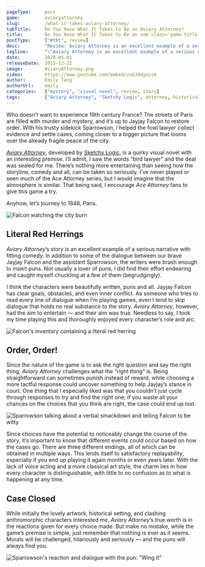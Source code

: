 ```yaml
---
pageType:     post
game:         aviaryattorney
slug:         /what-it-takes-aviary-attorney/
tabTitle:     Do You Have What It Takes to Be an Aviary Attorney?
title:        Do You Have What It Takes to Be an <em class='game-title'>Aviary Attorney</em>?
postType:     ["#tbt", review]
desc:         "Review: Aviary Attorney is an excellent example of a serious narrative with fitting comedy. Morals will be challenged, hilariously and seriously—and the puns will always find you. Being straightforward can sometimes punish instead of reward, while choosing a more tactful response could uncover something to help Jayjay’s stance in court."
tagline:      "\"Aviary Attorney is an excellent example of a serious narrative with fitting comedy. Morals will be challenged, hilariously and seriously—and the puns will always find you. Being straightforward can sometimes punish instead of reward, while choosing a more tactful response could uncover something to help Jayjay’s stance in court.\""
date:         2020-05-01
releaseDate:  2015-12-22
image:        AviaryAttorney.png
video:        https://www.youtube.com/embed/zuGJOdyoLo4
author:       Emily Tang
authorUrl:    emily
categories:   ["mystery", "visual novel", review, story]
tags:         ["Aviary Attorney", "Sketchy Logic", attorney, historical, mystery, puns]
---
```

Who doesn’t want to experience 19th century France? The streets of Paris are filled with murder and mystery, and it’s up to Jayjay Falcon to restore order. With his trusty sidekick Sparrowson, I helped the fowl lawyer collect evidence and settle cases, coming closer to a bigger picture that looms over the already fragile peace of the city.

*[Aviary Attorney](http://aviaryattorney.com/)*, developed by [Sketchy Logic](https://twitter.com/aviaryattorney?lang=en), is a quirky visual novel with an interesting premise. I’ll admit, I saw the words “bird lawyer” and the deal was sealed for me. There’s nothing more entertaining than seeing how the storyline, comedy and all, can be taken so seriously. I’ve never played or seen much of the Ace Attorney series, but I would imagine that the atmosphere is similar. That being said, I encourage *Ace Attorney* fans to give this game a try.

Anyhow, let’s journey to 1848, Paris.

![Falcon watching the city burn][image0]

## Literal Red Herrings

*Aviary Attorney*’s story is an excellent example of a serious narrative with fitting comedy. In addition to some of the dialogue between our brave Jayjay Falcon and the assistant Sparrowson, the writers were brash enough to insert puns. Not usually a lover of puns, I did find their effort endearing and caught myself chuckling at a few of them (begrudgingly).

I think the characters were beautifully written, puns and all. Jayjay Falcon has clear goals, obstacles, and even inner conflict. As someone who tries to read every line of dialogue when I’m playing games, even I tend to skip dialogue that holds no real substance to the story. *Aviary Attorney*, however, had the aim to entertain — and their aim was true. Needless to say, I took my time playing this and thoroughly enjoyed every character’s role and arc.

![Falcon's inventory containing a literal red herring][image1]

## Order, Order!

Since the nature of the game is to ask the right question and say the right thing, *Aviary Attorney* challenges what the “right thing” is. Being straightforward can sometimes punish instead of reward, while choosing a more tactful response could uncover something to help Jayjay’s stance in court. One thing that I especially liked was that you couldn’t just cycle through responses to try and find the right one; if you waste all your chances on the choices that you think are right, the case could end up lost.

![Sparrowson talking about a verbal smackdown and telling Falcon to be witty][image2]

Since choices have the potential to noticeably change the course of the story, it’s important to know that different events could occur based on how the cases go. There are three different endings, all of which can be obtained in multiple ways. This lends itself to satisfactory replayability, especially if you end up playing it again months or even years later. With the lack of voice acting and a more classical art style, the charm lies in how every character is distinguishable, with little to no confusion as to what is happening at any time.

## Case Closed

While initially the lovely artwork, historical setting, and clashing anthromorphic characters interested me, *Aviary Attorney*’s true worth is in the reactions given for every choice made. But make no mistake, while the game’s premise is simple, just remember that nothing is ever as it seems. Morals will be challenged, hilariously and seriously — and the puns will always find you.

![Sparrowson's reaction and dialogue with the pun: "Wing it"][image3]

[image0]: /images/post/aviaryattorney/AviaryAttorney0.png
[image1]: /images/post/aviaryattorney/AviaryAttorney1.png
[image2]: /images/post/aviaryattorney/AviaryAttorney2.png
[image3]: /images/post/aviaryattorney/AviaryAttorney3.png